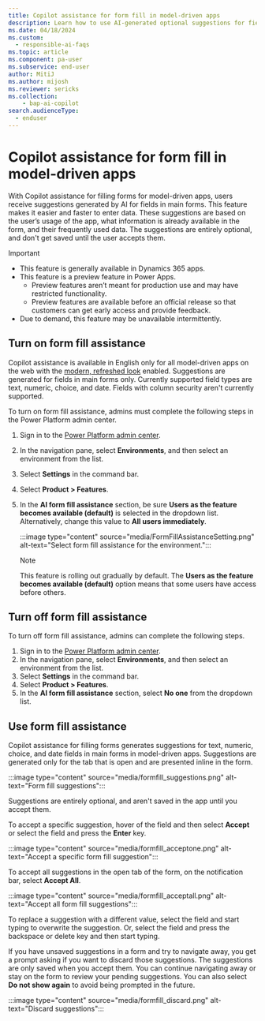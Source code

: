 ```yaml
---
title: Copilot assistance for form fill in model-driven apps 
description: Learn how to use AI-generated optional suggestions for fields in a form.
ms.date: 04/18/2024
ms.custom: 
  - responsible-ai-faqs
ms.topic: article
ms.component: pa-user
ms.subservice: end-user
author: MitiJ 
ms.author: mijosh
ms.reviewer: sericks
ms.collection: 
    - bap-ai-copilot 
search.audienceType: 
  - enduser
---
```


# Copilot assistance for form fill in model-driven apps 

With Copilot assistance for filling forms for model-driven apps, users receive suggestions generated by AI for fields in main forms. This feature makes it easier and faster to enter data. These suggestions are based on the user’s usage of the app, what information is already available in the form, and their frequently used data. The suggestions are entirely optional, and don't get saved until the user accepts them.


> [!IMPORTANT]
> - This feature is generally available in Dynamics 365 apps.
> - This feature is a preview feature in Power Apps.
>   - Preview features aren’t meant for production use and may have restricted functionality.
>   - Preview features are available before an official release so that customers can get early access and provide feedback.
> - Due to demand, this feature may be unavailable intermittently.

## Turn on form fill assistance

Copilot assistance is available in English only for all model-driven apps on the web with the [modern, refreshed look](modern-fluent-design.md) enabled. Suggestions are generated for fields in main forms only. Currently supported field types are text, numeric, choice, and date. Fields with column security aren't currently supported.

To turn on form fill assistance, admins must complete the following steps in the Power Platform admin center.

1. Sign in to the [Power Platform admin center](https://admin.powerplatform.microsoft.com).
1. In the navigation pane, select **Environments**, and then select an environment from the list.
1. Select **Settings** in the command bar.
1. Select **Product > Features**.
1. In the **AI form fill assistance** section, be sure **Users as the feature becomes available (default)** is selected in the dropdown list. Alternatively, change this value to **All users immediately**.
   
    :::image type="content" source="media/FormFillAssistanceSetting.png" alt-text="Select form fill assistance for the environment.":::

    > [!Note]
    > This feature is rolling out gradually by default. The **Users as the feature becomes available (default)** option means that some users have access before others.

## Turn off form fill assistance

To turn off form fill assistance, admins can complete the following steps.

1. Sign in to the [Power Platform admin center](https://admin.powerplatform.microsoft.com).
1. In the navigation pane, select **Environments**, and then select an environment from the list.
1. Select **Settings** in the command bar.
1. Select **Product > Features**.
1. In the **AI form fill assistance** section, select **No one** from the dropdown list.

## Use form fill assistance 

Copilot assistance for filling forms generates suggestions for text, numeric, choice, and date fields in main forms in model-driven apps. Suggestions are generated only for the tab that is open and are presented inline in the form. 

:::image type="content" source="media/formfill_suggestions.png" alt-text="Form fill suggestions":::

Suggestions are entirely optional, and aren't saved in the app until you accept them. 

To accept a specific suggestion, hover of the field and then select **Accept** or select the field and press the **Enter** key. 

:::image type="content" source="media/formfill_acceptone.png" alt-text="Accept a specific form fill suggestion":::

To accept all suggestions in the open tab of the form, on the notification bar, select **Accept All**.

:::image type="content" source="media/formfill_acceptall.png" alt-text="Accept all form fill suggestions":::

To replace a suggestion with a different value, select the field and start typing to overwrite the suggestion. Or, select the field and press the backspace or delete key and then start typing. 

If you have unsaved suggestions in a form and try to navigate away, you get a prompt asking if you want to discard those suggestions. The suggestions are only saved when you accept them. You can continue navigating away or stay on the form to review your pending suggestions. You can also select **Do not show again** to avoid being prompted in the future.

:::image type="content" source="media/formfill_discard.png" alt-text="Discard suggestions":::

